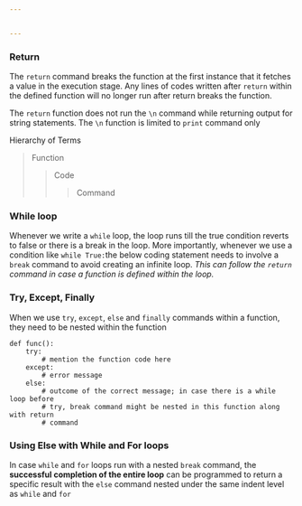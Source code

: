 ```yaml
---


---
```


<h3 id="return">Return</h3>
<p>The <code>return</code> command breaks the function at the first instance that it fetches a value in the execution stage. Any lines of codes written after <code>return</code> within the defined function will no longer run after return breaks the function.</p>
<p>The <code>return</code> function does not run the <code>\n</code> command while returning output for string statements. The <code>\n</code> function is limited to <code>print</code> command only</p>
<p>Hierarchy of Terms</p>
<blockquote>
<p>Function</p>
<blockquote>
<p>Code</p>
<blockquote>
<p>Command</p>
</blockquote>
</blockquote>
</blockquote>
<h3 id="while-loop">While loop</h3>
<p>Whenever we write a <code>while</code> loop, the loop runs till the true condition reverts to false or there is a break in the loop. More importantly, whenever we use a condition like <code>while True:</code>the below coding statement needs to involve a <code>break</code> command to avoid creating an infinite loop. <em>This can follow the <code>return</code> command in case a function is defined within the loop.</em></p>
<h3 id="try-except-finally">Try, Except, Finally</h3>
<p>When we use <code>try</code>, <code>except</code>, <code>else</code> and <code>finally</code> commands within a function, they need to be nested within the function</p>
<pre class=" language-python"><code class="prism  language-python"><span class="token keyword">def</span> <span class="token function">func</span><span class="token punctuation">(</span><span class="token punctuation">)</span><span class="token punctuation">:</span>
	<span class="token keyword">try</span><span class="token punctuation">:</span>
		<span class="token comment"># mention the function code here</span>
	<span class="token keyword">except</span><span class="token punctuation">:</span>
		<span class="token comment"># error message</span>
	<span class="token keyword">else</span><span class="token punctuation">:</span>
		<span class="token comment"># outcome of the correct message; in case there is a while loop before </span>
		<span class="token comment"># try, break command might be nested in this function along with return </span>
		<span class="token comment"># command</span>
</code></pre>
<h3 id="using-else-with-while-and-for-loops">Using Else with While and For loops</h3>
<p>In case <code>while</code> and <code>for</code> loops run with a nested <code>break</code> command, the <strong>successful completion of the entire loop</strong> can be programmed to return a specific result with the <code>else</code> command nested under the same indent level as <code>while</code> and <code>for</code></p>

